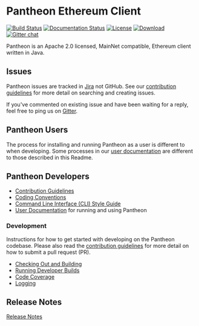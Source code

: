 # Pantheon Ethereum Client
 [![Build Status](https://jenkins.pegasys.tech/job/Pantheon/job/master/badge/icon)](https://jenkins.pegasys.tech/job/Pantheon/job/master/)
 [![Documentation Status](https://readthedocs.org/projects/pantheon/badge/?version=latest)](https://docs.pantheon.pegasys.tech/en/latest/?badge=latest)
 [![License](https://img.shields.io/badge/License-Apache%202.0-blue.svg)](https://github.com/PegasysEng/pantheon/blob/master/LICENSE)
 [ ![Download](https://api.bintray.com/packages/consensys/pegasys-repo/pantheon/images/download.svg) ](https://bintray.com/consensys/pegasys-repo/pantheon/_latestVersion)
 [![Gitter chat](https://badges.gitter.im/PegaSysEng/pantheon.png)](https://gitter.im/PegaSysEng/pantheon)

Pantheon is an Apache 2.0 licensed, MainNet compatible, Ethereum client written in Java.

## Issues 

Pantheon issues are tracked in [Jira](https://pegasys1.atlassian.net/secure/Dashboard.jspa?selectPageId=10117) not GitHub. 
See our [contribution guidelines](CONTRIBUTING.md) for more detail on searching and creating issues. 

If you've commented on existing issue and have been waiting for a reply, feel free to ping us on [Gitter].  

## Pantheon Users

The process for installing and running Pantheon as a user is different to when developing. Some processes in our [user documentation](https://docs.pantheon.pegasys.tech/en/latest/) are different to those described in this Readme.

## Pantheon Developers

* [Contribution Guidelines](CONTRIBUTING.md)
* [Coding Conventions](CODING-CONVENTIONS.md)
* [Command Line Interface (CLI) Style Guide](CLI-STYLE-GUIDE.md)
* [User Documentation] for running and using Pantheon

### Development

Instructions for how to get started with developing on the Pantheon codebase. Please also read the
[contribution guidelines](CONTRIBUTING.md) for more detail on how to submit a pull request (PR).

* [Checking Out and Building](docs/development/building.md)
* [Running Developer Builds](docs/development/running-developer-builds.md)
* [Code Coverage](docs/development/code-coverage.md)
* [Logging](docs/development/logging.md)

[User Documentation]: https://docs.pantheon.pegasys.tech/en/stable/
[Gitter]: https://gitter.im/PegaSysEng/pantheon

## Release Notes

[Release Notes](CHANGELOG.md)
